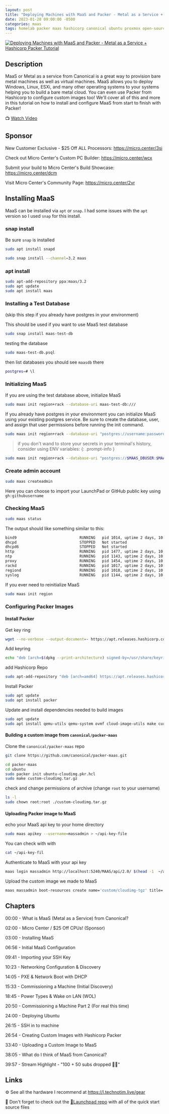 ```yaml
---
layout: post
title: "Deploying Machines with MaaS and Packer - Metal as a Service + Hashicorp Packer Tutorial"
date: 2023-01-28 09:00:00 -0500
categories: maas
tags: homelab packer maas hashicorp canonical ubuntu proxmox open-source
---
```


[![Deploying Machines with MaaS and Packer - Metal as a Service + Hashicorp Packer Tutorial](https://img.youtube.com/vi/lEqD3mRcqSo/0.jpg)](https://www.youtube.com/watch?v=lEqD3mRcqSo "Deploying Machines with MaaS and Packer - Metal as a Service + Hashicorp Packer Tutorial")

## Description

MaaS or Metal as a service from Canonical is a great way to provision bare metal machines as well as virtual machines.  MaaS allows you to deploy Windows, Linux, ESXi, and many other operating systems to your systems helping you to build a bare metal cloud.  You can even use Packer from Hashicorp to configure custom images too!  We'll cover all of this and more in this tutorial on how to install and configure MaaS from start to finish with Packer!

📺 [Watch Video](https://www.youtube.com/watch?v=lEqD3mRcqSo)

## Sponsor

New Customer Exclusive - $25 Off ALL Processors: <https://micro.center/3si>

Check out Micro Center's Custom PC Builder: <https://micro.center/wcx>

Submit your build to Micro Center's Build Showcase: <https://micro.center/dcm>

Visit Micro Center's Community Page: <https://micro.center/2vr>

## Installing MaaS

MaaS can be installed via `apt` or `snap`.  I had some issues with the `apt` version so I used `snap` for this install.

### snap install

Be sure `snap` is installed

```bash
sudo apt install snapd
```

```bash
sudo snap install --channel=3.2 maas
```

### apt install

```bash
sudo apt-add-repository ppa:maas/3.2
sudo apt update
sudo apt install maas
```

### Installing a Test Database

(skip this step if you already have postgres in your environment)

This should be used if you want to use MaaS test database

```bash
sudo snap install maas-test-db
```

testing the database

```bash
sudo maas-test-db.psql
```

then list databases you should see `maasdb` there

```bash
postgres=# \l
```

### Initializing MaaS

If you are using the test database above, initialize MaaS

```bash
sudo maas init region+rack --database-uri maas-test-db:///

```

If you already have postgres in your environment you can initialize MaaS using your existing postgres service.  Be sure to create the database, user, and assign that user permissions before running the init command.

```bash
sudo maas init region+rack --database-uri "postgres://username:password@192.168.0.100/maas" # replace username /password / ip /db name
```

> if you don't wand to store your secrets in your terminal's history, consider using ENV variables:
{: .prompt-info }

```bash
sudo maas init region+rack --database-uri "postgres://$MAAS_DBUSER:$MAAS_DBPASS@$HOSTNAME/$MAAS_DBNAME"
```

### Create admin account

```bash
sudo maas createadmin
```

Here you can choose to import your LaunchPad or GitHub public key using `gh:githubusername`

### Checking MaaS

```bash
sudo maas status
```

The output should like something similar to this:

```bash
bind9                            RUNNING   pid 1014, uptime 2 days, 10:52:40
dhcpd                            STOPPED   Not started
dhcpd6                           STOPPED   Not started
http                             RUNNING   pid 1477, uptime 2 days, 10:52:23
ntp                              RUNNING   pid 1143, uptime 2 days, 10:52:37
proxy                            RUNNING   pid 1454, uptime 2 days, 10:52:25
rackd                            RUNNING   pid 1017, uptime 2 days, 10:52:40
regiond                          RUNNING   pid 1018, uptime 2 days, 10:52:40
syslog                           RUNNING   pid 1144, uptime 2 days, 10:52:37
```

If you ever need to reinitialize MaaS

```bash
sudo maas init region
```

### Configuring Packer Images

#### Install Packer

Get key ring

```bash
wget --no-verbose --output-document=- https://apt.releases.hashicorp.com/gpg | sudo gpg --dearmor --output=/usr/share/keyrings/hashicorp-archive-keyring.gpg 
```

Add keyring

```bash
echo "deb [arch=$(dpkg --print-architecture) signed-by=/usr/share/keyrings/hashicorp-archive-keyring.gpg] https://apt.releases.hashicorp.com $(lsb_release --codename --short) main" | sudo tee /etc/apt/sources.list.d/hashicorp.list
```

add Hashicorp Repo

```bash
sudo apt-add-repository "deb [arch=amd64] https://apt.releases.hashicorp.com $(lsb_release -cs) main" 
```

Install Packer

```bash
sudo apt update
sudo apt install packer
```

Update and install dependencies needed to build images

```bash
sudo apt update
sudo apt install qemu-utils qemu-system ovmf cloud-image-utils make curtain git
```

#### Building a custom image from `canonical/packer-maas`

Clone the `canonical/packer-maas` repo

```bash
git clone https://github.com/canonical/packer-maas.git

```

```bash
cd packer-maas
cd ubuntu
sudo packer init ubuntu-cloudimg.pkr.hcl
sudo make custom-cloudimg.tar.gz
```

check and change permissions of archive (change `root` to your username)

```bash
ls -l
sudo chown root:root ./custom-cloudimg.tar.gz
```

#### Uploading Packer image to MaaS

echo your MaaS api key to your home directory

```bash
sudo maas apikey --username=massadmin > ~/api-key-file
```

You can check with with

```bash
cat ~/api-key-fil
```

Authenticate to MaaS with your api key

```bash
maas login massadmin http://localhost:5240/MAAS/api/2.0/ $(head -1  ~/api-key-file)
```

Upload the custom image we made to MaaS

```bash
maas massadmin boot-resources create name='custom/cloudimg-tgz' title='Ubuntu Custom TGZ' architecture='amd64/generic' filetype='tgz' content@=custom-cloudimg.tar.gz
```

## Chapters

00:00 - What is MaaS (Metal as a Service) from Canonical?

02:00 - Micro Center / $25 Off CPUs! (Sponsor)

03:00 - Installing MaaS

06:56 - Initial MaaS Configuration

09:41 - Importing your SSH Key

10:23 - Networking Configuration & Discovery

14:05 - PXE & Network Boot with DHCP

15:33 - Commissioning a Machine (Initial Discovery)

18:45 - Power Types & Wake on LAN (WOL)

20:50 - Commissioning a Machine Part 2 (For real this time)

24:00 - Deploying Ubuntu

26:15 - SSH in to machine

26:54 - Creating Custom Images with Hashicorp Packer

33:40 - Uploading a Custom Image to MaaS

38:05 - What do I think of MaaS from Canonical?

39:57 - Stream Highlight - "100 + 50 subs dropped 🫳🎤"

## Links

⚙️ See all the hardware I recommend at <https://l.technotim.live/gear>

🚀 Don't forget to check out the [🚀Launchpad repo](https://l.technotim.live/quick-start) with all of the quick start source files
